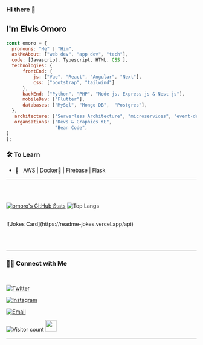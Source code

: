 ### Hi there 👋<h2> I'm Elvis Omoro </h2>

  ```javascript
const omoro = {
    pronouns: "He" | "Him",
    askMeAbout: ["web dev", "app dev", "tech"],
    code: [Javascript, Typescript, HTML, CSS ],
    technologies: {
        frontEnd: {
            js: ["Vue", "React", "Angular", "Next"],
            css: ["bootstrap", "tailwind"]
        },
        backEnd: ["Python", "PHP", "Node js, Express js & Nest js"],
        mobileDev: ["Flutter"],
        databases: ["MySql", "Mongo DB",  "Postgres"],
    },
     architecture: ["Serverless Architecture", "microservices", "event-driven", "Single page applications"],
     organsations: ["Devs & Graphics KE",
                    "Bean Code",
  ]
};
```


<h3>🛠 To Learn</h3>

- 🔧 &nbsp; AWS | Docker🐳 | Firebase | Flask

<hr>



<br/><br/>

[![omoro's GitHub Stats](https://github-readme-stats.vercel.app/api?username=iamomoro&show_icons=true)](https://github.com/iamomoro)
![Top Langs](https://github-readme-stats.vercel.app/api/top-langs/?username=iamomoro&show_icons=true)
<br/>

<br/>
![Jokes Card](https://readme-jokes.vercel.app/api)




<br><br>



<hr>



<h3> 🤝🏻 Connect with Me </h3>
<br>
<p align="center">

<a href="https://twitter.com/bake_baller"><img alt="Twitter" src="https://img.shields.io/twitter/follow/bake_baller?style=social"></a>

<a href="https://www.instagram.com/iamomoroit/"><img alt="Instagram" src="https://img.shields.io/badge/Instagram-iamomoroit-black?style=flat-square&logo=instagram"></a>

<a href="mailto:iamomoroit@gmail.com"><img alt="Email" src="https://img.shields.io/badge/Email-:iamomoroit@gmail.com.com-blue?style=flat-square&logo=gmail"></a>

</p>





![Visitor count](https://visitor-badge.laobi.icu/badge?page_id=iamomoro.iamomoro)   <img src="https://media.giphy.com/media/dxn6fRlTIShoeBr69N/giphy.gif" width="30">





<hr>


